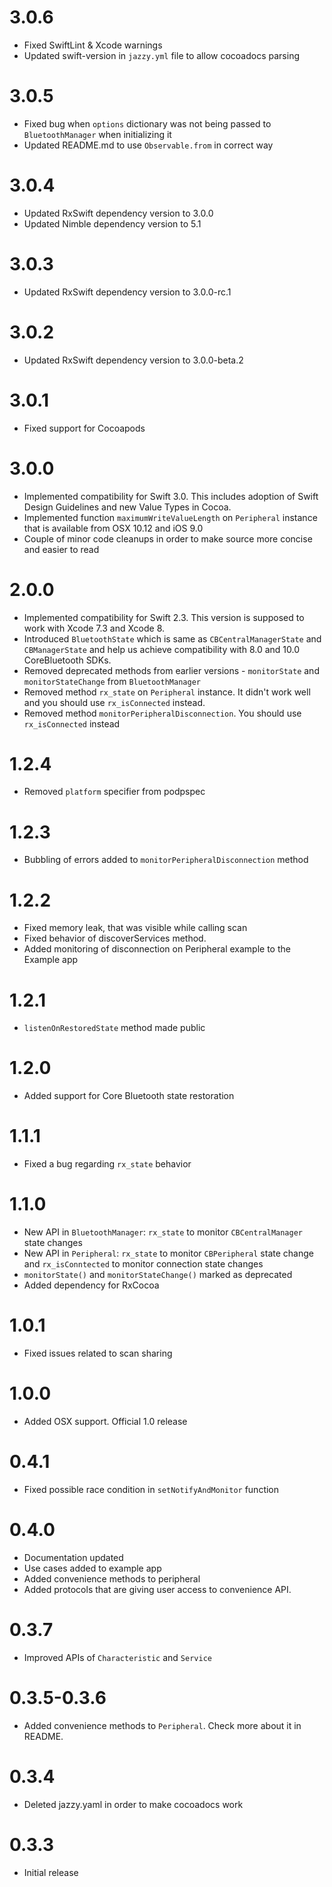 
# 3.0.6
- Fixed SwiftLint & Xcode warnings
- Updated swift-version in `jazzy.yml` file to allow cocoadocs parsing

# 3.0.5
- Fixed bug when `options` dictionary was not being passed to `BluetoothManager` when initializing it
- Updated README.md to use `Observable.from` in correct way

# 3.0.4
- Updated RxSwift dependency version to 3.0.0
- Updated Nimble dependency version to 5.1

# 3.0.3
- Updated RxSwift dependency version to 3.0.0-rc.1

# 3.0.2
- Updated RxSwift dependency version to 3.0.0-beta.2

# 3.0.1
- Fixed support for Cocoapods

# 3.0.0
- Implemented compatibility for Swift 3.0. This includes adoption of Swift Design Guidelines and new Value Types in Cocoa.
- Implemented function `maximumWriteValueLength` on `Peripheral` instance that is available from OSX 10.12 and iOS 9.0
- Couple of minor code cleanups in order to make source more concise and easier to read

# 2.0.0
- Implemented compatibility for Swift 2.3. This version is supposed to work with Xcode 7.3 and Xcode 8.
- Introduced `BluetoothState` which is same as `CBCentralManagerState` and `CBManagerState` and help us achieve compatibility with 8.0 and 10.0 CoreBluetooth SDKs.
- Removed deprecated methods from earlier versions - `monitorState` and `monitorStateChange` from `BluetoothManager`
- Removed method `rx_state` on `Peripheral` instance. It didn't work well and you should use `rx_isConnected` instead.
- Removed method `monitorPeripheralDisconnection`. You should use `rx_isConnected` instead

# 1.2.4
- Removed `platform` specifier from podpspec

# 1.2.3
- Bubbling of errors added to `monitorPeripheralDisconnection` method

# 1.2.2
- Fixed memory leak, that was visible while calling scan
- Fixed behavior of discoverServices method.
- Added monitoring of disconnection on Peripheral example to the Example app
# 1.2.1 
- `listenOnRestoredState` method made public

# 1.2.0
- Added support for Core Bluetooth state restoration

# 1.1.1
- Fixed a bug regarding `rx_state` behavior

# 1.1.0

- New API in `BluetoothManager`: `rx_state` to monitor `CBCentralManager` state changes
- New API in `Peripheral`: `rx_state` to monitor `CBPeripheral` state change and `rx_isConntected` to monitor connection state changes
- `monitorState()` and `monitorStateChange()` marked as deprecated
- Added dependency for RxCocoa

# 1.0.1


- Fixed issues related to scan sharing


# 1.0.0


- Added OSX support. Official 1.0 release


# 0.4.1


- Fixed possible race condition in `setNotifyAndMonitor` function


# 0.4.0

- Documentation updated
- Use cases added to example app
- Added convenience methods to peripheral
- Added protocols that are giving user access to convenience API.


# 0.3.7


- Improved APIs of `Characteristic` and `Service`


# 0.3.5-0.3.6

- Added convenience methods to `Peripheral`. Check more about it in README.

# 0.3.4

- Deleted jazzy.yaml in order to make cocoadocs work

# 0.3.3
- Initial release
